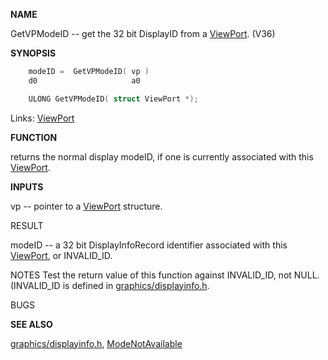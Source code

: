 
**NAME**

GetVPModeID -- get the 32 bit DisplayID from a [ViewPort](_00B8). (V36)

**SYNOPSIS**

```c
    modeID =  GetVPModeID( vp )
    d0                     a0

    ULONG GetVPModeID( struct ViewPort *);

```
Links: [ViewPort](_00B8) 

**FUNCTION**

returns the normal display modeID, if one is currently  associated
with this [ViewPort](_00B8).

**INPUTS**

vp -- pointer to a [ViewPort](_00B8) structure.

RESULT

modeID -- a 32 bit DisplayInfoRecord identifier associated with
this [ViewPort](_00B8), or INVALID_ID.

NOTES
Test the return value of this function against INVALID_ID, not NULL.
(INVALID_ID is defined in [graphics/displayinfo.h](_00BD).

BUGS

**SEE ALSO**

[graphics/displayinfo.h](_00BD), [ModeNotAvailable](../graphics/ModeNotAvailable)

